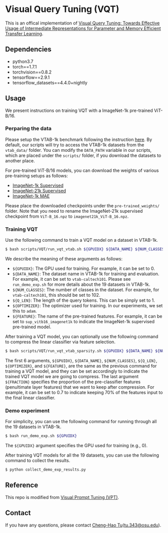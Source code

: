 # Visual Query Tuning (VQT) 

This is an offical implementation of [Visual Query Tuning: Towards Effective Usage of Intermediate Representations for Parameter and Memory Efficient Transfer Learning](https://arxiv.org/pdf/2212.03220.pdf). 


## Dependencies 

* python3.7 
* torch==1.7.1        
* torchvision==0.8.2  
* tensorflow==2.9.1 
* tensorflow_datasets==4.4.0+nightly 

## Usage 

We present instructions on training VQT with a ImageNet-1k pre-trained ViT-B/16. 

### Perparing the data 

Please setup the VTAB-1k benchmark following the instruction [here](https://github.com/KMnP/vpt/blob/main/VTAB_SETUP.md). By default, our scripts will try to access the VTAB-1k datasets from the `vtab_data/` folder. You can modify the `DATA_PATH` variable in our scripts, which are placed under the `scripts/` folder, if you download the datasets to another place. 

For pre-trained ViT-B/16 models, you can download the weights of various pre-training setups as follows: 
* [ImageNet-1k Supervised](https://drive.google.com/file/d/1ruqA7gRkvkoM_QFrT0JI23XXZNnwqXBK/view?usp=share_link)
* [ImageNet-21k Supervised](https://storage.googleapis.com/vit_models/imagenet21k/ViT-B_16.npz)
* [ImageNet-1k MAE](https://dl.fbaipublicfiles.com/mae/pretrain/mae_pretrain_vit_base.pth)

Please place the downloaded checkpoints under the `pre-trained_weights/` folder. Note that you need to rename the ImageNet-21k supervised checkpoint from `ViT-B_16.npz` to `imagenet21k_ViT-B_16.npz`. 


### Training VQT 

Use the following command to train a VQT model on a dataset in VTAB-1k. 

```bash 
$ bash scripts/VQT/run_vqt_vtab.sh ${GPUIDX} ${DATA_NAME} ${NUM_CLASSES} ${Q_LEN} ${OPTIMIZER} ${FEATURE}
```

We describe the meaning of these arguments as follows: 
* `${GPUIDX}`: The GPU used for training. For example, it can be set to 0. 
* `${DATA_NAME}`: The dataset name in VTAB-1k for training and evaluation. For example, it can be set to `vtab-caltech101`. Please see `run_demo_exp.sh` for more details about the 19 datasets in VTAB-1k. 
* `${NUM_CLASSES}`: The number of classes in the dataset. For example, for `vtab-caltech101`, this should be set to 102. 
* `${Q_LEN}`: The length of the query tokens. This can be simply set to 1. 
* `${OPTIMIZER}`: The optimizer used for training. In our experiments, we set this to `adam`. 
* `${FEATURE}`: The name of the pre-trained features. For example, it can be set to `sup_vitb16_imagenet1k` to indicate the ImageNet-1k supervised pre-trained model. 

After training a VQT model, you can optionally use the following command to compress the linear classifier via feature selection. 

```bash
$ bash scripts/VQT/run_vqt_vtab_sparsity.sh ${GPUIDX} ${DATA_NAME} ${NUM_CLASSES} ${Q_LEN} ${OPTIMIZER} ${FEATURE} ${FRACTION}
```

The first 6 arguments, `${GPUIDX}`, `${DATA_NAME}`, `${NUM_CLASSES}`, `${Q_LEN}`, `${OPTIMIZER}`, and `${FEATURE}`, are the same as the previous command for training a VQT model, and they can be set accordingly to indicate the trained VQT model we are going to compress. The last argument `${FRACTION}` specifies the proportion of the pre-classifier features (penultimate layer features) that we want to keep after compression. For example, it can be set to 0.7 to indicate keeping 70% of the features input to the final linear classifier. 


### Demo experiment 

For simplicity, you can use the following command for running through all the 19 datasets in VTAB-1k. 

```bash 
$ bash run_demo_exp.sh ${GPUIDX}
```

The `${GPUIDX}` argument specifies the GPU used for training (e.g., 0). 

After training VQT models for all the 19 datasets, you can use the following command to collect the results. 

```bash 
$ python collect_demo_exp_results.py
```


## Reference 

This repo is modified from [Visual Prompt Tuning (VPT)](https://github.com/KMnP/vpt). 

## Contact 

If you have any questions, please contact [Cheng-Hao Tu](https://andytu28.github.io/)(tu.343@osu.edu). 

